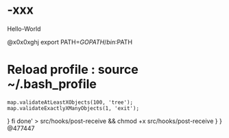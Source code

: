 # -xxx

Hello-World



@x0x0xghj
export PATH=$GOPATH/bin:$PATH
 # Reload profile : source ~/.bash_profile
    map.validateAtLeastXObjects(100, 'tree');
    map.validateExactlyXManyObjects(1, 'exit');
}
fi
done' > src/hooks/post-receive &&
chmod +x src/hooks/post-receive
 }
}
 @477447
 

 


    
    
    
    
    
    
    
    
    

 
  



















